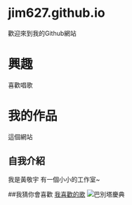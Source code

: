 # jim627.github.io
歡迎來到我的Github網站

興趣
=======
喜歡唱歌

我的作品
=======
這個網站 

## 自我介紹
我是黃敬宇 有一個小小的工作室~

##我猜你會喜歡
[我喜歡的歌](https://www.youtube.com/watch?v=iOs7Ykmhew4)
![巴別塔慶典](https://i.ytimg.com/vi/iOs7Ykmhew4/maxresdefault.jpg)
